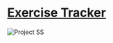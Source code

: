# [Exercise Tracker](https://www.freecodecamp.org/learn/apis-and-microservices/apis-and-microservices-projects/exercise-tracker)

![Project SS](https://github.com/Aamjit/project-exercisetracker/blob/gomix/exercise%20tracker.png?raw=true)
